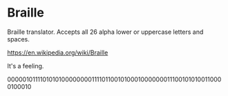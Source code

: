 # Braille

Braille translator. Accepts all 26 alpha lower or uppercase letters and spaces.

https://en.wikipedia.org/wiki/Braille

It's a feeling.

000001011110101010000000011110110010100010000000111001010100110000100010
